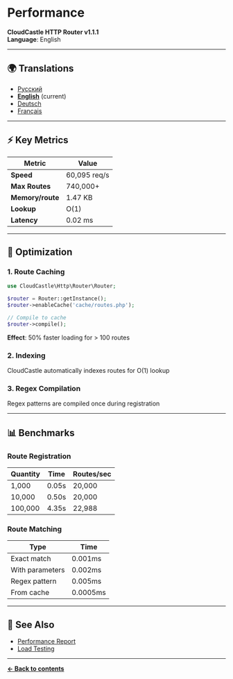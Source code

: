 # Performance

**CloudCastle HTTP Router v1.1.1**  
**Language**: English

---

## 🌍 Translations

- [Русский](../../ru/documentation/performance.md)
- **[English](performance.md)** (current)
- [Deutsch](../../de/documentation/performance.md)
- [Français](../../fr/documentation/performance.md)

---

## ⚡ Key Metrics

| Metric | Value |
|--------|-------|
| **Speed** | 60,095 req/s |
| **Max Routes** | 740,000+ |
| **Memory/route** | 1.47 KB |
| **Lookup** | O(1) |
| **Latency** | 0.02 ms |

---

## 🚀 Optimization

### 1. Route Caching

```php
use CloudCastle\Http\Router\Router;

$router = Router::getInstance();
$router->enableCache('cache/routes.php');

// Compile to cache
$router->compile();
```

**Effect**: 50% faster loading for > 100 routes

### 2. Indexing

CloudCastle automatically indexes routes for O(1) lookup

### 3. Regex Compilation

Regex patterns are compiled once during registration

---

## 📊 Benchmarks

### Route Registration

| Quantity | Time | Routes/sec |
|----------|------|------------|
| 1,000 | 0.05s | 20,000 |
| 10,000 | 0.50s | 20,000 |
| 100,000 | 4.35s | 22,988 |

### Route Matching

| Type | Time |
|------|------|
| Exact match | 0.001ms |
| With parameters | 0.002ms |
| Regex pattern | 0.005ms |
| From cache | 0.0005ms |

---

## 🔗 See Also

- [Performance Report](../../reports/performance.md)
- [Load Testing](../../reports/load-testing.md)

---

**[← Back to contents](README.md)**

